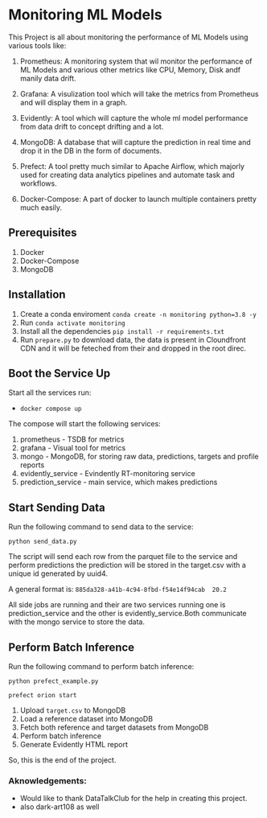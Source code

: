 # **Monitoring ML Models**

This Project is all about monitoring the performance of ML Models using various tools like:

1. Prometheus: A monitoring system that wil monitor the performance of ML Models and various other metrics like CPU, Memory, Disk andf manily data drift.

2. Grafana: A visulization tool which will take the metrics from Prometheus and will display them in a graph.

3. Evidently: A tool which will capture the whole ml model performance from data drift to concept drifting and a lot.

4. MongoDB: A database that will capture the prediction in real time and drop it in the DB in the form of documents.

5. Prefect: A tool pretty much similar to Apache Airflow, which majorly used for creating data analytics pipelines and automate task and workflows.

6. Docker-Compose: A part of docker to launch multiple containers pretty much easily.

## **Prerequisites**

1. Docker
2. Docker-Compose
3. MongoDB

## **Installation**

1. Create a conda enviroment `conda create -n monitoring python=3.8 -y`
2. Run `conda activate monitoring`
3. Install all the dependencies `pip install -r requirements.txt`
4. Run `prepare.py` to download data, the data is present in Cloundfront CDN and it will be feteched from their and dropped in the root direc.

## **Boot the Service Up**

Start all the services run:

* `docker compose up`

The compose will start the following services:

1. prometheus - TSDB for metrics
2. grafana - Visual tool for metrics
3. mongo - MongoDB, for storing raw data, predictions, targets and profile reports
4. evidently_service - Evindently RT-monitoring service
5. prediction_service - main service, which makes predictions

 ## Start Sending Data

Run the following command to send data to the service:

`python send_data.py`

The script will send each row from the parquet file to the service and perform predictions the prediction will be stored in the target.csv with a unique id generated by uuid4.
    
A general format is:
`885da328-a41b-4c94-8fbd-f54e14f94cab  20.2`

All side jobs are running and their are two services running one is prediction_service and the other is evidently_service.Both communicate with the mongo service to store the data.

## **Perform Batch Inference**

Run the following command to perform batch inference:

```python prefect_example.py```

```prefect orion start```

1. Upload `target.csv` to MongoDB
2. Load a reference dataset into MongoDB
3. Fetch both reference and target datasets from MongoDB
4. Perform batch inference
5. Generate Evidently HTML report

So, this is the end of the project.

### **Aknowledgements:**

* Would like to thank DataTalkClub for the help in creating this project.
* also dark-art108 as well

